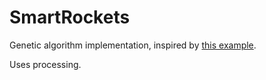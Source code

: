 # SmartRockets

Genetic algorithm implementation, inspired by [this example](http://www.blprnt.com/smartrockets/).

Uses processing.
